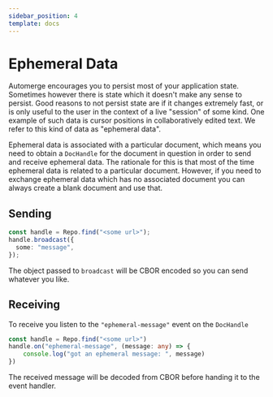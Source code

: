 ```yaml
---
sidebar_position: 4
template: docs
---
```


# Ephemeral Data

Automerge encourages you to persist most of your application state. Sometimes however there is state which it doesn't make any sense to persist. Good reasons to not persist state are if it changes extremely fast, or is only useful to the user in the context of a live "session" of some kind. One example of such data is cursor positions in collaboratively edited text. We refer to this kind of data as "ephemeral data".

Ephemeral data is associated with a particular document, which means you need to obtain a `DocHandle` for the document in question in order to send and receive ephemeral data. The rationale for this is that most of the time ephemeral data is related to a particular document. However, if you need to exchange ephemeral data which has no associated document you can always create a blank document and use that.

## Sending

```typescript
const handle = Repo.find("<some url>");
handle.broadcast({
  some: "message",
});
```

The object passed to `broadcast` will be CBOR encoded so you can send whatever you like.

## Receiving

To receive you listen to the `"ephemeral-message"` event on the `DocHandle`

```typescript
const handle = Repo.find("<some url>")
handle.on("ephemeral-message", (message: any) => {
    console.log("got an ephemeral message: ", message)
})
```

The received message will be decoded from CBOR before handing it to the event handler.

